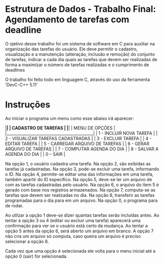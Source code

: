 # Estrutura de Dados - Trabalho Final: Agendamento de tarefas com deadline

O ojetivo desse trabalho foi um sistema de software em C para auxiliar na organização das tarefas do usuário.
Ele deve permitir o cadastro, visualização e a manutenção (alteração, inclusão e remoção) do conjunto de tarefas, indicar a cada dia quais as tarefas que devem ser realizadas de forma a maximizar o número de tarefas realizadas e o cumprimento de deadlines

O trabalho foi feito todo em linguagem C, através do uso da ferramenta 'DevC-C++ 5.11'

# Instruções
Ao iniciar o programa um menu como esse abaixo irá aparecer:

|____________________________________________|
|           CADASTRO DE TAREFAS              |
|____________________________________________|
|              MENU DE OPÇÕES                |
|____________________________________________|
|         1 - INCLUIR NOVA TAREFA            |
|         2 - VISUALIZAR TAREFAS CADASTRADAS |
|         3 - EXCLUIR TAREFA                 |
|         4 - EDITAR TAREFA                  |
|         5 - CARREGAR ARQUIVO DE TAREFAS    |
|         6 - GERAR ARQUIVO DE TAREFAS       |
|         7 - COMPUTAR AGENDA DO DIA         |
|         8 - SALVAR A AGENDA DO DIA         |
|         0 – SAIR                           |

Na opção 1, o usuário cadastra uma tarefa.
Na opção 2, são exibidas as tarefas já cadastradas.
Na opção 3, pode-se excluir uma tarefa, informando o ID.
Na opção 4, permite-se editar uma das informações em uma tarefa, também apartir do ID específico.
Na opção 5, deve-se ler um arquivo de com as tarefas cadastradas pelo usuário.
Na opção 6, o arquivo do item 5 é gerado com base nos registros armazenados.
Na opção 7, computa-se as tarefas que devem ser realizadas no dia.
Na opção 8, transferir as tarefas programadas para o dia para em um arquivo.
Na opção 0, o programa para de rodar.

Ao utlizar a opção 1 deve-se dizer quantas tarefas serão incluídas antes. 
Ao tentar a opção 3 ou 4 (editar ou excluir uma tarefa) aparecerá uma confirmação para ver se o usuário está certo da mudança.
Ao tentar a opção 5 antes da opção 6, será aberto um arquivo em branco.
A opção 7 não cria um arquivo só computa, caso queira um arquivo é preciso selecionar a opção 8.

Cada vez que uma opção é selecionada ele volta para o menu inicial até a opção 0 (sair) for selecionada.
